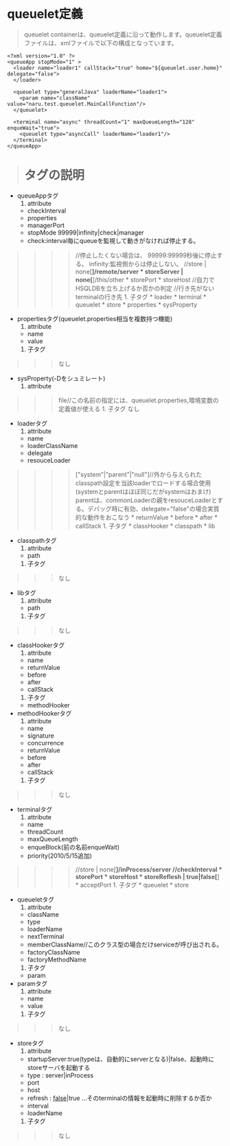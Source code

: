 # queuelet定義 #

> queuelet containerは、queuelet定義に沿って動作します。queuelet定義ファイルは、xmlファイルで以下の構成となっています。
```
<?xml version="1.0" ?>
<queueApp stopMode="1" >
  <loader name="loader1" callStack="true" home="${queuelet.user.home}" delegate="false">
  </loader>

  <queuelet type="generalJava" loaderName="loader1">
    <param name="className" value="naru.test.queuelet.MainCallFunction"/>
  </queuelet>

  <terminal name="async" threadCount="1" maxQueueLength="128" enqueWait="true">
    <queuelet type="asyncCall" loaderName="loader1"/>
  </terminal>
</queueApp>
```
> # タグの説明 #
  * queueAppタグ
    1. attribute
      * checkInterval
      * properties
      * managerPort
      * stopMode 99999|infinity|check|manager
      * check:interval毎にqueueを監視して動きがなければ停止する。
> > > > //停止したくない場合は、
> > > > 99999:99999秒後に停止する。
> > > > infinity:監視側からは停止しない。
> > > > //store | none[**]/remote/server
      * storeServer | none[**]/this/other
      * storePort
      * storeHost
> > > > //自力でHSQLDBを立ち上げるか否かの判定
> > > > //行き先がないterminalの行き先
    1. 子タグ
      * loader
      * terminal
      * queuelet
      * store
      * properties
      * sysProperty
  * propertiesタグ(queuelet.properties相当を複数持つ機能)
    1. attribute
      * name
      * value
    1. 子タグ

> > > なし
  * sysProperty(-Dをシュミレート)
    1. attribute
> > > file//この名前の指定には、queuelet.properties,環境変数の定義値が使える
    1. 子タグ
> > > なし
  * loaderタグ
    1. attribute
      * name
      * loaderClassName
      * delegate
      * resouceLoader
> > > > ["system"|"parent"|"null"]//外から与えられたclasspath設定を当該loaderでロードする場合使用(systemとparentはほぼ同じだがsystemはおまけ)
> > > > parentは、commonLoaderの親をresouceLoaderとする。デバッグ時に有効、delegate="false"の場合実質的な動作をおこなう
      * returnValue
      * before
      * after
      * callStack
    1. 子タグ
      * classHooker
      * classpath
      * lib
  * classpathタグ
    1. attribute
      * path
    1. 子タグ

> > > なし
  * libタグ
    1. attribute
      * path
    1. 子タグ
> > > なし
  * classHookerタグ
    1. attribute
      * name
      * returnValue
      * before
      * after
      * callStack
    1. 子タグ
      * methodHooker
  * methodHookerタグ
    1. attribute
      * name
      * signature
      * concurrence
      * returnValue
      * before
      * after
      * callStack
    1. 子タグ
> > > なし
  * terminalタグ
    1. attribute
      * name
      * threadCount
      * maxQueueLength
      * enqueBlock(前の名前enqueWait)
      * priority(2010/5/15追加)
> > > > //store | none[**]/inProcess/server
> > > > //checkInterval
      * storePort
      * storeHost
      * storeReflesh | true|false[**]
      * acceptPort
    1. 子タグ
      * queuelet
      * store
  * queueletタグ
    1. attribute
      * className
      * type
      * loaderName
      * nextTerminal
      * memberClassName//このクラス型の場合だけserviceが呼び出される。
      * factoryClassName
      * factoryMethodName
    1. 子タグ
      * param
  * paramタグ
    1. attribute
      * name
      * value
    1. 子タグ

> > > なし
  * storeタグ
    1. attribute
      * startupServer:true(typeは、自動的にserverとなる)|false、起動時にstoreサーバを起動する
      * type : server|inProcess
      * port
      * host
      * refresh : [false](false.md)|true ...そのterminalの情報を起動時に削除するか否か
      * interval
      * loaderName
    1. 子タグ
> > > なし